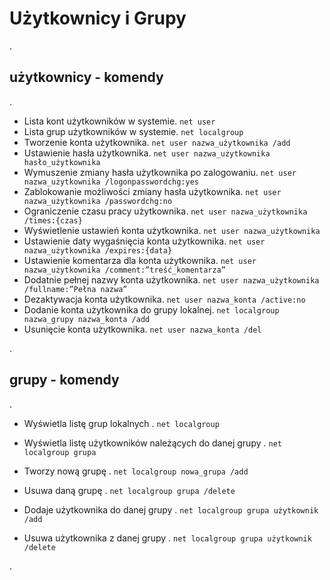 # Użytkownicy i Grupy

.

## użytkownicy - komendy

.

- Lista kont użytkowników w systemie. ```net user```
- Lista grup użytkowników w systemie. ```net localgroup```
- Tworzenie konta użytkownika. ```net user nazwa_użytkownika /add```
- Ustawienie hasła użytkownika. ```net user nazwa_użytkownika hasło_użytkownika```
- Wymuszenie zmiany hasła użytkownika po zalogowaniu. ```net user nazwa_użytkownika /logonpasswordchg:yes```
- Zablokowanie możliwości zmiany hasła użytkownika. ```net user nazwa_użytkownika /passwordchg:no```
- Ograniczenie czasu pracy użytkownika. ```net user nazwa_użytkownika /times:{czas}```
- Wyświetlenie ustawień konta użytkownika. ```net user nazwa_użytkownika```
- Ustawienie daty wygaśnięcia konta użytkownika. ```net user nazwa_użytkownika /expires:{data}```
- Ustawienie komentarza dla konta użytkownika. ```net user nazwa_użytkownika /comment:”treść_komentarza”```
- Dodatnie pełnej nazwy konta użytkownika. ```net user nazwa_użytkownika /fullname:”Pełna nazwa”```
- Dezaktywacja konta użytkownika. ```net user nazwa_konta /active:no```
- Dodanie konta użytkownika do grupy lokalnej. ```net localgroup nazwa_grupy nazwa_konta /add```
- Usunięcie konta użytkownika. ```net user nazwa_konta /del```

.

## grupy - komendy

.

- Wyświetla listę grup lokalnych 
.
```net localgroup```

- Wyświetla listę użytkowników należących do danej grupy 
.
```net localgroup grupa```

- Tworzy nową grupę
.
```net localgroup nowa_grupa /add```

- Usuwa daną grupę
.
```net localgroup grupa /delete``` 

- Dodaje użytkownika do danej grupy 
.
```net localgroup grupa użytkownik /add```

- Usuwa użytkownika z danej grupy
.
```net localgroup grupa użytkownik /delete```

.
